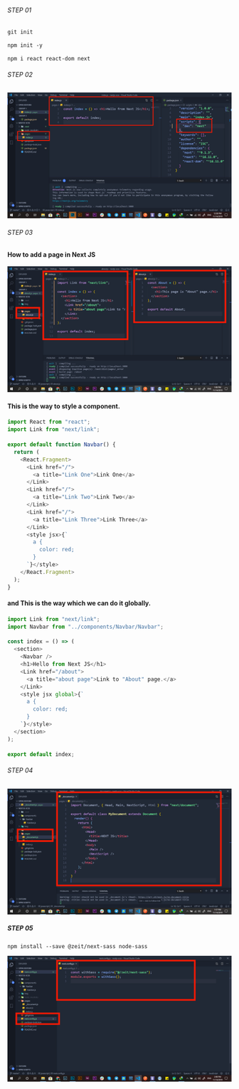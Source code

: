 ###### STEP 01

```github
git init
```

```npm
npm init -y
```

```npm
npm i react react-dom next
```

###### STEP 02

![STEP 02](/img/01.jpg)

###### STEP 03

#### How to add a page in Next JS

![STEP 03](/img/02_how_to_add_a_page.jpg)

#### This is the way to style a component.

```javascript
import React from "react";
import Link from "next/link";

export default function Navbar() {
  return (
    <React.Fragment>
      <Link href="/">
        <a title="Link One">Link One</a>
      </Link>
      <Link href="/">
        <a title="Link Two">Link Two</a>
      </Link>
      <Link href="/">
        <a title="Link Three">Link Three</a>
      </Link>
      <style jsx>{`
        a {
          color: red;
        }
      `}</style>
    </React.Fragment>
  );
}
```

#### and This is the way which we can do it globally.

```javascript
import Link from "next/link";
import Navbar from "../components/Navbar/Navbar";

const index = () => (
  <section>
    <Navbar />
    <h1>Hello from Next JS</h1>
    <Link href="/about">
      <a title="about page">Link to "About" page.</a>
    </Link>
    <style jsx global>{`
      a {
        color: red;
      }
    `}</style>
  </section>
);

export default index;
```

###### STEP 04

![STEP 02](/img/03.jpg)

##### STEP 05

```github
npm install --save @zeit/next-sass node-sass
```

![STEP 02](/img/04_how_to_add_next_sass.jpg)
